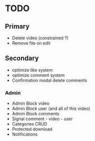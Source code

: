 # TODO

## Primary

- Delete video (constrained ?)
- Remove file on edit

## Secondary

- optimize like system
- optimize comment system
- Confirmation modal delete comments

### Admin

- Admin Block video 
- Admin Block user (and all of this video) 
- Admin Block comments
- Signal comment - video - user
- Categories CRUD
- Protected download
- Notifications



